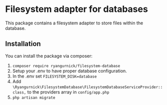 # Filesystem adapter for databases
This package contains a filesystem adapter to store files within the database.

## Installation
You can install the package via composer:
1. ``composer require ryangurnick/filesystem-database``
2. Setup your .env to have proper database configuration.
3. In the .env set ``FILESYSTEM_DISK=database``
4. Add ``\Ryangurnick\FilesystemDatabase\FilesystemDatabaseServiceProvider::class,`` to the providers array in `config/app.php`
4. ``php artisan migrate``

